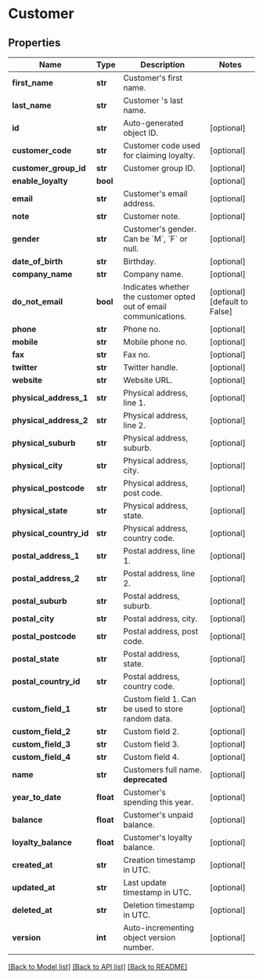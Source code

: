 # Customer

## Properties
Name | Type | Description | Notes
------------ | ------------- | ------------- | -------------
**first_name** | **str** | Customer&#39;s first name. | 
**last_name** | **str** | Customer &#39;s last name. | 
**id** | **str** | Auto-generated object ID. | [optional] 
**customer_code** | **str** | Customer code used for claiming loyalty. | [optional] 
**customer_group_id** | **str** | Customer group ID. | [optional] 
**enable_loyalty** | **bool** |  | [optional] 
**email** | **str** | Customer&#39;s email address. | [optional] 
**note** | **str** | Customer note. | [optional] 
**gender** | **str** | Customer&#39;s gender. Can be &#x60;M&#x60;, &#x60;F&#x60; or null. | [optional] 
**date_of_birth** | **str** | Birthday. | [optional] 
**company_name** | **str** | Company name. | [optional] 
**do_not_email** | **bool** | Indicates whether the customer opted out of email communications. | [optional] [default to False]
**phone** | **str** | Phone no. | [optional] 
**mobile** | **str** | Mobile phone no. | [optional] 
**fax** | **str** | Fax no. | [optional] 
**twitter** | **str** | Twitter handle. | [optional] 
**website** | **str** | Website URL. | [optional] 
**physical_address_1** | **str** | Physical address, line 1. | [optional] 
**physical_address_2** | **str** | Physical address, line 2. | [optional] 
**physical_suburb** | **str** | Physical address, suburb. | [optional] 
**physical_city** | **str** | Physical address, city. | [optional] 
**physical_postcode** | **str** | Physical address, post code. | [optional] 
**physical_state** | **str** | Physical address, state. | [optional] 
**physical_country_id** | **str** | Physical address, country code. | [optional] 
**postal_address_1** | **str** | Postal address, line 1. | [optional] 
**postal_address_2** | **str** | Postal address, line 2. | [optional] 
**postal_suburb** | **str** | Postal address, suburb. | [optional] 
**postal_city** | **str** | Postal address, city. | [optional] 
**postal_postcode** | **str** | Postal address, post code. | [optional] 
**postal_state** | **str** | Postal address, state. | [optional] 
**postal_country_id** | **str** | Postal address, country code. | [optional] 
**custom_field_1** | **str** | Custom field 1. Can be used to store random data. | [optional] 
**custom_field_2** | **str** | Custom field 2. | [optional] 
**custom_field_3** | **str** | Custom field 3. | [optional] 
**custom_field_4** | **str** | Custom field 4. | [optional] 
**name** | **str** | Customers full name. **deprecated** | [optional] 
**year_to_date** | **float** | Customer&#39;s spending this year. | [optional] 
**balance** | **float** | Customer&#39;s unpaid balance. | [optional] 
**loyalty_balance** | **float** | Customer&#39;s loyalty balance. | [optional] 
**created_at** | **str** | Creation timestamp in UTC. | [optional] 
**updated_at** | **str** | Last update timestamp in UTC. | [optional] 
**deleted_at** | **str** | Deletion timestamp in UTC. | [optional] 
**version** | **int** | Auto-incrementing object version number. | [optional] 

[[Back to Model list]](../README.md#documentation-for-models) [[Back to API list]](../README.md#documentation-for-api-endpoints) [[Back to README]](../README.md)


